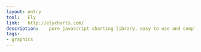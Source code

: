 ```yaml
---
layout: entry
tool:	Ely
link:	http://elycharts.com/
description:	pure javascript charting library, easy to use and completely customizable
tags:
- graphics
---
```

